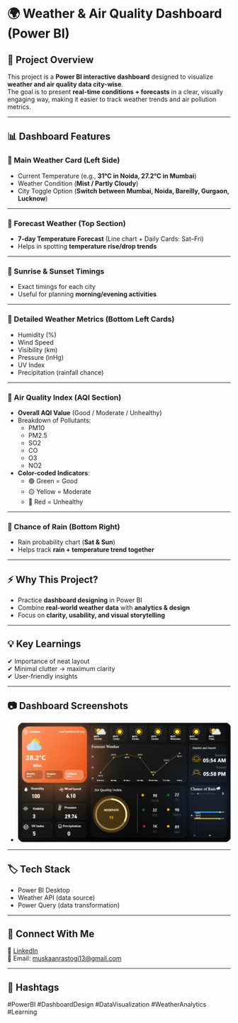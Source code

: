 # 🌍 Weather & Air Quality Dashboard (Power BI)

## 📖 Project Overview
This project is a **Power BI interactive dashboard** designed to visualize **weather and air quality data city-wise**.  
The goal is to present **real-time conditions + forecasts** in a clear, visually engaging way, making it easier to track weather trends and air pollution metrics.

---

## 📊 Dashboard Features

### 🔹 Main Weather Card (Left Side)
- Current Temperature (e.g., **31°C in Noida, 27.2°C in Mumbai**)  
- Weather Condition (**Mist / Partly Cloudy**)  
- City Toggle Option (**Switch between Mumbai, Noida, Bareilly, Gurgaon, Lucknow**)  

---

### 🔹 Forecast Weather (Top Section)
- **7-day Temperature Forecast** (Line chart + Daily Cards: Sat–Fri)  
- Helps in spotting **temperature rise/drop trends**  

---

### 🔹 Sunrise & Sunset Timings
- Exact timings for each city  
- Useful for planning **morning/evening activities**  

---

### 🔹 Detailed Weather Metrics (Bottom Left Cards)
- Humidity (%)  
- Wind Speed  
- Visibility (km)  
- Pressure (inHg)  
- UV Index  
- Precipitation (rainfall chance)  

---

### 🔹 Air Quality Index (AQI Section)
- **Overall AQI Value** (Good / Moderate / Unhealthy)  
- Breakdown of Pollutants:  
  - PM10  
  - PM2.5  
  - SO2  
  - CO  
  - O3  
  - NO2  
- **Color-coded Indicators**:  
  - 🟢 Green = Good  
  - 🟡 Yellow = Moderate  
  - 🔴 Red = Unhealthy  

---

### 🔹 Chance of Rain (Bottom Right)
- Rain probability chart (**Sat & Sun**)  
- Helps track **rain + temperature trend together**  

---

## ⚡ Why This Project?
- Practice **dashboard designing** in Power BI  
- Combine **real-world weather data** with **analytics & design**  
- Focus on **clarity, usability, and visual storytelling**  

---

## 💡 Key Learnings
✔ Importance of neat layout  
✔ Minimal clutter → maximum clarity  
✔ User-friendly insights  

---

## 📷 Dashboard Screenshots

- ![**Main Dashboard**](https://github.com/Mahak313/Weather-Air-Quality-Dashboard-Power-BI-/blob/main/Weather%20%26%20Air%20Quality%20ScreenShot.png)  
  
---

## 🏷️ Tech Stack
- Power BI Desktop 
- Weather API (data source)  
- Power Query (data transformation)  

---

## 🔗 Connect With Me
💼 [LinkedIn](https://www.linkedin.com/in/mahakshrivastav)  
📧 Email: muskaanrastogi13@gmail.com

---

## 📌 Hashtags
#PowerBI #DashboardDesign #DataVisualization #WeatherAnalytics #Learning
